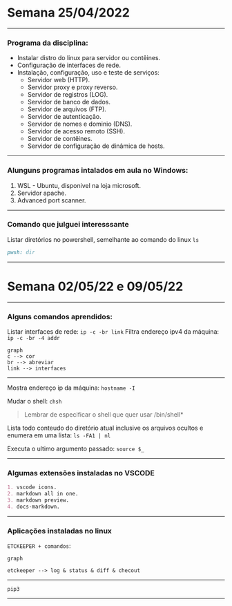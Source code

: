 # Semana 25/04/2022

---------------

### Programa da disciplina:

* Instalar distro do linux para servidor ou contêines.
* Configuração de interfaces de rede.
* Instalação, configuração, uso e teste de serviços:
  * Servidor web (HTTP).
  * Servidor proxy e proxy reverso.
  * Servidor de registros (LOG).
  * Servidor de banco de dados.
  * Servidor de arquivos (FTP).
  * Servidor de autenticação.
  * Servidor de nomes e dominio (DNS).
  * Servidor de acesso remoto (SSH).
  * Servidor de contêines.
  * Servidor de configuração de dinâmica de hosts.
-----------  
### Alunguns programas intalados em aula no Windows:

1. WSL - Ubuntu, disponivel na loja microsoft.
2. Servidor apache.
3. Advanced port scanner.
-----------------
### Comando que julguei interesssante

Listar diretórios no powershell, semelhante ao comando do linux `ls`
```markdown
pwsh: dir
```
-----------


# Semana 02/05/22 e 09/05/22

----------------

### Alguns comandos aprendidos:

Listar interfaces de rede:
`ip -c -br link`
Filtra endereço ipv4 da máquina:
`ip -c -br -4 addr`

```mermaid
graph 
c --> cor
br --> abreviar
link --> interfaces
```
-----
Mostra endereço ip da máquina: 
`hostname -I`

Mudar o shell:
`chsh`
> Lembrar de especificar o shell que quer usar /bin/shell*

Lista todo conteudo do diretório atual inclusive os arquivos ocultos e enumera em uma lista:
`ls -FA1 | nl`

Executa o ultimo argumento passado:
`source $_`

-------
### Algumas extensões instaladas no VSCODE

```markdown
1. vscode icons.
2. markdown all in one.
3. markdown preview.
4. docs-markdown.

```
 -------

### Aplicações instaladas no linux

`ETCKEEPER + comandos`:

```mermaid
graph

etckeeper --> log & status & diff & checout

```
---------------------

`pip3`

---------------------